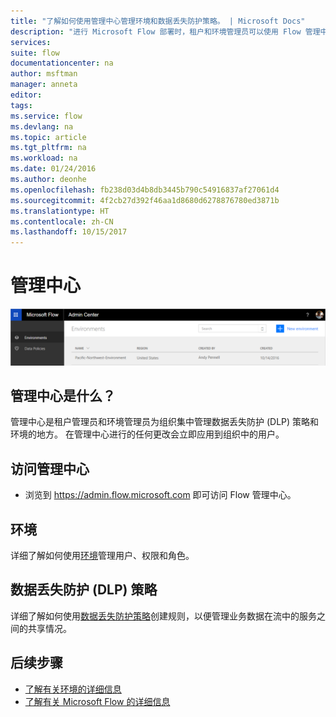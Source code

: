 ```yaml
---
title: "了解如何使用管理中心管理环境和数据丢失防护策略。 | Microsoft Docs"
description: "进行 Microsoft Flow 部署时，租户和环境管理员可以使用 Flow 管理中心管理数据丢失防护策略和环境。"
services: 
suite: flow
documentationcenter: na
author: msftman
manager: anneta
editor: 
tags: 
ms.service: flow
ms.devlang: na
ms.topic: article
ms.tgt_pltfrm: na
ms.workload: na
ms.date: 01/24/2016
ms.author: deonhe
ms.openlocfilehash: fb238d03d4b8db3445b790c54916837af27061d4
ms.sourcegitcommit: 4f2cb27d392f46aa1d8680d6278876780ed3871b
ms.translationtype: HT
ms.contentlocale: zh-CN
ms.lasthandoff: 10/15/2017
---
```

# <a name="the-admin-center"></a>管理中心
![概述](./media/introduction-to-the-admin-center/overview.png)  

## <a name="what-is-the-admin-center"></a>管理中心是什么？
管理中心是租户管理员和环境管理员为组织集中管理数据丢失防护 (DLP) 策略和环境的地方。 在管理中心进行的任何更改会立即应用到组织中的用户。  

## <a name="access-the-admin-center"></a>访问管理中心
* 浏览到 https://admin.flow.microsoft.com 即可访问 Flow 管理中心。   

## <a name="environments"></a>环境
详细了解如何使用[环境](environments-overview-admin.md)管理用户、权限和角色。  

## <a name="data-loss-prevention-dlp-policies"></a>数据丢失防护 (DLP) 策略
详细了解如何使用[数据丢失防护策略](prevent-data-loss.md)创建规则，以便管理业务数据在流中的服务之间的共享情况。  

## <a name="next-steps"></a>后续步骤
* [了解有关环境的详细信息](environments-overview-admin.md)   
* [了解有关 Microsoft Flow 的详细信息](getting-started.md)   

